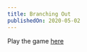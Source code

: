 ```yaml
---
title: Branching Out
publishedOn: 2020-05-02
---
```


Play the game [here](https://www.branchingout.natewalkerdesign.com)